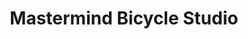 ---
title: "Mastermind Bicycle Studio"
url: /mulund-west/mastermind-bicycle-studio/
shop: Fahrrad
---